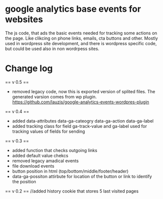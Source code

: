 # google analytics base events for websites
The js code, that ads the basic events needed for tracking some actions on the page. Like clikcing on phone links, emails, cta buttons and other. Mostly used in wordpress site development, and there is wordpress specific code, but could be used also in non wordrpess sites.


# Change log
== v 0.5 ==
 - removed legacy code, now this is exported version of splited files. The generated varsion comes from wp plugin. https://github.com/lauzis/google-analytics-events-wordpres-plugin


== v 0.4 ==
 - added data-attributes data-ga-cateogry data-ga-action data-ga-label
 - added tracking class for field ga-track-value and ga-label used for tracking values of fields for sending


== v 0.3 ==
 - added function that checks outgoing links
 - added default value chekcs
 - removed legacy amadical events
 - file download events
 - button position in html (top/bottom/middle/footer/header)
 - data-ga-possiton attirbute for location of the button or link to identify the position

== v 0.2 ==
 //added history cookie that stores 5 last visited pages


